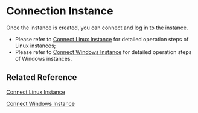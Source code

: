 # Connection Instance

Once the instance is created, you can connect and log in to the instance.

* Please refer to [Connect Linux Instance]() for detailed operation steps of Linux instances;
* Please refer to [Connect Windows Instance]() for detailed operation steps of Windows instances.

## Related Reference

[Connect Linux Instance]()

[Connect Windows Instance]()
